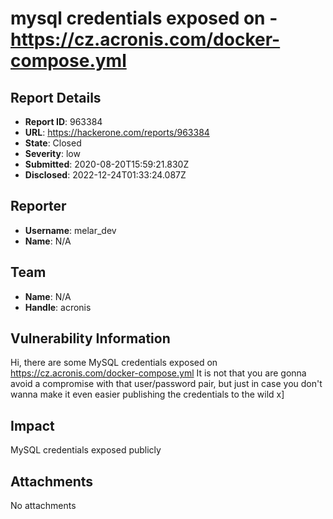 # mysql credentials exposed on - https://cz.acronis.com/docker-compose.yml

## Report Details
- **Report ID**: 963384
- **URL**: https://hackerone.com/reports/963384
- **State**: Closed
- **Severity**: low
- **Submitted**: 2020-08-20T15:59:21.830Z
- **Disclosed**: 2022-12-24T01:33:24.087Z

## Reporter
- **Username**: melar_dev
- **Name**: N/A

## Team
- **Name**: N/A
- **Handle**: acronis

## Vulnerability Information
Hi, there are some MySQL credentials exposed on https://cz.acronis.com/docker-compose.yml
It is not that you are gonna avoid a compromise with that user/password pair, but just in case you don't wanna make it even easier publishing the credentials to the wild x]

## Impact

MySQL credentials exposed publicly

## Attachments
No attachments
